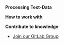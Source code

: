 **Processing Text-Data**

**How to work with**

**Contribute to knowledge**

- [Join our GitLab Group](https://gitlab.com/the-bootcamp-project/packages/data-science/txt-processing-python ":target=_blank")
